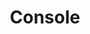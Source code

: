 ---
# metadata # 
title: Console  
description: description
date: 
# taxonomy #
tags:  
series: 
seriesPart: 
weight:  
---